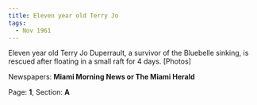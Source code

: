 ```yaml
---  
title: Eleven year old Terry Jo  
tags:  
  - Nov 1961  
---  
```

  
Eleven year old Terry Jo Duperrault, a survivor of the Bluebelle sinking, is rescued after floating in a small raft for 4 days. [Photos]  
  
Newspapers: **Miami Morning News or The Miami Herald**  
  
Page: **1**, Section: **A** 
